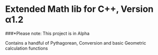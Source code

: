 # Extended Math lib for C++, Version α1.2

###*Please note: This project is in Alpha

Contains a handful of Pythagorean, Conversion and basic Geometric calculation functions
